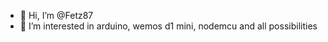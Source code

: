 - 👋 Hi, I’m @Fetz87
- 👀 I’m interested in arduino, wemos d1 mini, nodemcu and all possibilities


<!---
Fetz87/Fetz87 is a ✨ special ✨ repository because its `README.md` (this file) appears on your GitHub profile.
You can click the Preview link to take a look at your changes.
--->
